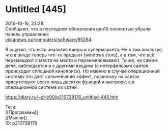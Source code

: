 Untitled [445]
===============

   
 2016-10-16, 23:28   
  Сообщают, что в последнем обновлении вин10 полностью убрали панель управления:   
  [vistanews.ru/computers/software/85284](http://vistanews.ru/computers/software/85284)    
   
 Я ощутил, что есть аналогия винды и супермаркета. Не в том аналогия, что в винде теперь что-то продают (windows store), а в том, что всё перемещают с места на место и переименовывают. То же, на самом деле, наблюдается и с другими вещами (с интерфейсами сайтов происходит сплошной кинопоиск). Но именно в случае операционной системы это даёт сильнейшний эффект, поскольку на сайтах присутствуют всего лишь десятки функций и настроек, а в операционной системе их сотни.   
    
 <https://diary.ru/~zHz00/p210738176_untitled-445.htm>   
   
 Теги:   
 [[Программы]]   
 [[Мысли]]   
 ID: p210738176